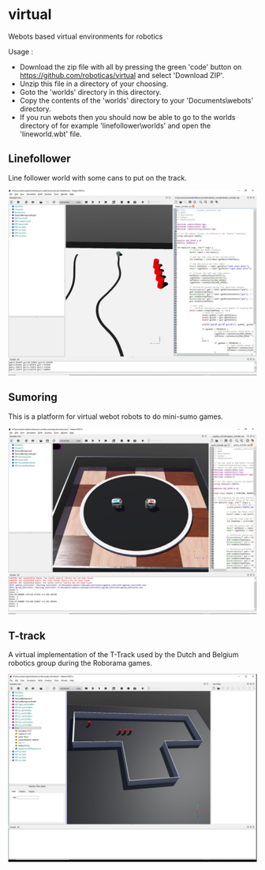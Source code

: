 # virtual
Webots based virtual environments for robotics

Usage : 
- Download the zip file with all by pressing the green 'code' button on https://github.com/roboticas/virtual and select 'Download ZIP'.
- Unzip this file in a directory of your choosing.
- Goto the 'worlds' directory in this directory.
- Copy the contents of the 'worlds' directory to your 'Documents\webots' directory.
- If you run webots then you should now be able to go to the worlds directory of for example 'linefollower\worlds' and open the 'lineworld.wbt' file.

## Linefollower
Line follower world with some cans to put on the track.

![Line_Follower](/linefollower.jpg "Linefollower in webots")

## Sumoring
This is a platform for virtual webot robots to do mini-sumo games. 

![Sumo ring](/sumoring.jpg "Sumoring in webots")

## T-track
A virtual implementation of the T-Track used by the Dutch and Belgium robotics group during the Roborama games.

![T-track](/ttrack.jpg "Roborama t-track in webots")

